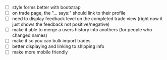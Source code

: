- [ ] style forms better with bootstrap
- [ ] on trade page, the "... says:" should link to their profile
- [ ] need to display feedback level on the completed trade view (right now it just shows the feedback not positive/negative)
- [ ] make it able to merge a users history into anothers (for people who changed names)
- [ ] make it so you can bulk import trades
- [ ] better displaying and linking to shipping info
- [ ] make more mobile friendly
